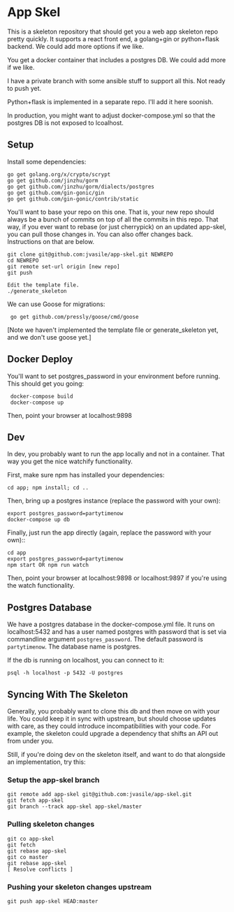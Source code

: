 # App Skel

This is a skeleton repository that should get you a web app skeleton
repo pretty quickly.  It supports a react front end, a golang+gin or
python+flask backend.  We could add more options if we like.

You get a docker container that includes a postgres DB.  We could add
more if we like.

I have a private branch with some ansible stuff to support all this.
Not ready to push yet.

Python+flask is implemented in a separate repo.  I'll add it here
soonish.

In production, you might want to adjust docker-compose.yml so that the
postgres DB is not exposed to lcoalhost.

## Setup

Install some dependencies:

    go get golang.org/x/crypto/scrypt
    go get github.com/jinzhu/gorm
    go get github.com/jinzhu/gorm/dialects/postgres
    go get github.com/gin-gonic/gin
    go get github.com/gin-gonic/contrib/static

You'll want to base your repo on this one.  That is, your new repo
should always be a bunch of commits on top of all the commits in this
repo.  That way, if you ever want to rebase (or just cherrypick) on an
updated app-skel, you can pull those changes in.  You can also offer
changes back.  Instructions on that are below.

    git clone git@github.com:jvasile/app-skel.git NEWREPO
    cd NEWREPO
    git remote set-url origin [new repo]
    git push
    
    Edit the template file.
    ./generate_skeleton

We can use Goose for migrations:

     go get github.com/pressly/goose/cmd/goose
     
[Note we haven't implemented the template file or generate_skeleton
yet, and we don't use goose yet.]

## Docker Deploy

You'll want to set postgres_password in your environment before
running.  This should get you going:

     docker-compose build
     docker-compose up

Then, point your browser at localhost:9898

## Dev

In dev, you probably want to run the app locally and not in a
container.  That way you get the nice watchify functionality.

First, make sure npm has installed your dependencies:

    cd app; npm install; cd ..

Then, bring up a postgres instance (replace the password with your own):

    export postgres_password=partytimenow
    docker-compose up db
    
Finally, just run the app directly (again, replace the password with your own)::

    cd app
    export postgres_password=partytimenow
    npm start OR npm run watch
    
Then, point your browser at localhost:9898 or localhost:9897 if you're
using the watch functionality.

## Postgres Database

We have a postgres database in the docker-compose.yml file.  It runs
on localhost:5432 and has a user named postgres with password that is
set via commandline argument `postgres_password`.  The default
password is `partytimenow`.  The database name is postgres.

If the db is running on localhost, you can connect to it:

    psql -h localhost -p 5432 -U postgres

## Syncing With The Skeleton

Generally, you probably want to clone this db and then move on with
your life.  You could keep it in sync with upstream, but should choose
updates with care, as they could introduce incompatibilities with your
code.  For example, the skeleton could upgrade a dependency that
shifts an API out from under you.

Still, if you're doing dev on the skeleton itself, and want to do that
alongside an implementation, try this:

### Setup the app-skel branch

    git remote add app-skel git@github.com:jvasile/app-skel.git
    git fetch app-skel
    git branch --track app-skel app-skel/master

### Pulling skeleton changes

    git co app-skel
    git fetch
    git rebase app-skel
    git co master
    git rebase app-skel
    [ Resolve conflicts ]
    
### Pushing your skeleton changes upstream

    git push app-skel HEAD:master
    
